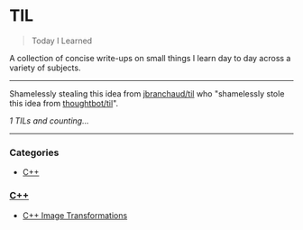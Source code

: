 # TIL
> Today I Learned

A collection of concise write-ups on small things I learn day to day across a variety of subjects. 

---

Shamelessly stealing this idea from [jbranchaud/til][1] who "shamelessly stole this idea from [thoughtbot/til][2]". 


_1 TILs and counting..._

---

### Categories

- [C++](#c++)

### [C++](#c++)
- [C++ Image Transformations](C++/cpp-image-transformations-2.md)

[1]: https://github.com/jbranchaud/til
[2]: https://github.com/thoughtbot/til

